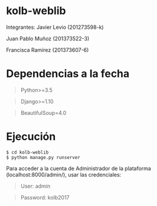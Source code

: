 # kolb-weblib
Integrantes:
  Javier Levio (201273598-k)
  
  Juan Pablo Muñoz (201373522-3)
  
  Francisca Ramírez (201373607-6)

# Dependencias a la fecha

>Python>=3.5

>Django>=1.10

>BeautifulSoup=4.0

# Ejecución

```
$ cd kolb-weblib
$ python manage.py runserver
```

Para acceder a la cuenta de Administrador de la plataforma (localhost:8000/admin/), usar las credenciales:

> User: admin

> Password: kolb2017 
